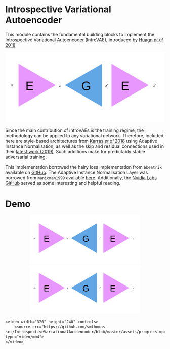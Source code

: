 # Introspective Variational Autoencoder

This module contains the fundamental building blocks to implement
the Introspective Variational Autoencoder (IntroVAE), introduced by
[Huagn *et al* 2018](https://arxiv.org/abs/1807.06358)

![IntroVAE_overview](./assets/network_overview.png)

Since the main contribution of IntroVAEs is the training regime, the
methodology can be applied to any variational network. Therefore, included here are style-based 
architectures from [Karras *et al* 2018](https://arxiv.org/abs/1812.04948) using
Adaptive Instance Normalisation, as well as the skip and residual connections
used in their [latest work (2019)](https://arxiv.org/abs/1912.04958). Such additions make for predictably stable
adversarial training.

This implementation borrowed the hairy loss implementation from `bbeatrix` available on 
[GitHub](https://github.com/bbeatrix/introvae). The Adaptive Instance Normalisation
Layer was borrowed from `manicman1999` available [here](https://github.com/manicman1999/StyleGAN-Keras). Additionally,
the [Nvidia Labs GitHub](https://github.com/NVlabs/stylegan2/) served as some interesting and helpful reading.


# Demo

<p align="center">
    <img src="https://github.com/smthomas-sci/IntrospectiveVariationalAutoencoder/blob/master/assets/network_overview.png" width="350">
    <img src="https://github.com/smthomas-sci/IntrospectiveVariationalAutoencoder/blob/master/assets/network_overview.png" width="350">
    
    <video width="320" height="240" controls>
        <source src="https://github.com/smthomas-sci/IntrospectiveVariationalAutoencoder/blob/master/assets/progress.mp4" type="video/mp4">
    </video>
    
 </p>
  
